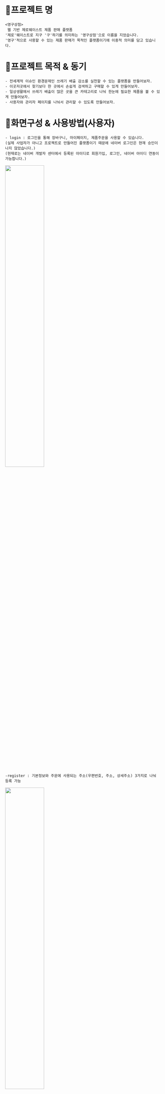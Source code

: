 # 🌳프로젝트 명
```
<영구상점>
 웹 기반 제로웨이스트 제품 판매 플랫폼
'제로'웨이스트로 지구 '구'하기를 의미하는 '영구상점'으로 이름을 지었습니다.
'영구'적으로 사용할 수 있는 제품 판매가 목적인 플랫폼이기에 이중적 의미를 담고 있습니다.
```
# 🌳프로젝트 목적 & 동기
```
- 전세계적 이슈인 환경문제인 쓰레기 배출 감소를 실천할 수 있는 플랫폼을 만들어보자.
- 이곳저곳에서 찾기보다 한 곳에서 손쉽게 검색하고 구매할 수 있게 만들어보자.
- 일상생활에서 쓰레기 배출이 많은 곳을 큰 카테고리로 나눠 한눈에 필요한 제품을 볼 수 있게 만들어보자.
- 사용자와 관리자 페이지를 나눠서 관리할 수 있도록 만들어보자.
```
# 🌳화면구성 & 사용방법(사용자)
```
- login : 로그인을 통해 장바구니, 마이페이지, 제품주문을 사용할 수 있습니다.
(실제 사업자가 아니고 프로젝트로 만들어진 플랫폼이기 때문에 네이버 로그인은 현재 승인이 나지 않았습니다.)
(현재로는 네이버 개발자 센터에서 등록된 아이디로 회원가입, 로그인, 네이버 아이디 연동이 가능합니다.)
```
<img width="50%" src="https://user-images.githubusercontent.com/108383043/206973803-05b328c9-c687-47d6-bfed-ab5779c78715.png"/>

```
-register : 기본정보와 주문에 사용되는 주소(우편번호, 주소, 상세주소) 3가지로 나눠 등록 가능
```
<img width="50%" src="https://user-images.githubusercontent.com/108383043/206975523-cc80249d-3e07-4a95-a785-7bbc3d6a7f59.png"/>

```
- search id : 이름과 핸드폰번호를 입력하면 아이디 찾기 가능
```
<img width="50%" src="https://user-images.githubusercontent.com/108383043/206977420-63b6e38c-a154-4726-a517-b0ac9677abcc.png"/>

```
-search password : 이름과 아이디와 핸드폰번호를 입력하면 임시비밀번호 발급
```
<img width="50%" src="https://user-images.githubusercontent.com/108383043/206977734-f27d426b-b73f-4e24-bcad-d898f025429d.png"/>

```
- home : 배너화면과 리뷰 점수가 높은순으로 현재 인기품목 확인 가능
```
<img width="50%" src="https://user-images.githubusercontent.com/108383043/206978434-7d2cfdea-6f61-4ddb-b659-0f57724f18f8.png"/>

```
- category : 원하는 카테고리를 선택하여 카테고리 목록과 제품사진, 평점, 가격을 확인 가능(페이징 기능 구현)
```
<img width="50%" src="https://user-images.githubusercontent.com/108383043/206979007-313450ee-25b2-406f-8f17-cc8a6fbcee6d.png"/>

```
-search : 원하는 keyword를 검색하면 이름에 keyword가 있는 제품들 검색 가능
```
<img width="50%" src="https://user-images.githubusercontent.com/108383043/206979460-5742deb3-1cf9-4cd7-9654-d4bac9110409.png"/>

```
-product detail : 제품사진을 클릭하면 제품 사진과, 가격, 상세설명, 리뷰 댓글 작성 가능
```
<img width="50%" src="https://user-images.githubusercontent.com/108383043/206980328-0a95dcf2-54d5-435e-836b-f9667d8b1317.png"/>

```
review : 구입한 제품의 평점과 댓글 입력 가능 & 자신이 입력한 댓글 수정, 삭제 가능(평점의 평균으로 home에서 인기순 제품이 보이게 됩니다.)
```
<img width="50%" src="https://user-images.githubusercontent.com/108383043/206981514-be430aba-d50e-4261-878c-0e6e34bf0962.png"/>
<img width="50%" src="https://user-images.githubusercontent.com/108383043/206982029-8b63dbd5-eda9-4998-b2ec-7c48319505c6.png"/>

```
-cart : 원하는 제품을 장바구니 담기 버튼을 클릭하여 장바구니에 담기 가능 & 주문수량 수정 가능 & 장바구니 제품 삭제 가능
```
<img width="50%" src="https://user-images.githubusercontent.com/108383043/206980930-08106876-bf72-40af-9b10-40446a25642e.png"/>
<img width="50%" src="https://user-images.githubusercontent.com/108383043/206981220-e4572cad-4387-46db-bf8c-619f40528785.png"/>

```
-order : 총 주문 가격과 총 적립 포인트 확인 및 사용, 기존 등록된 회원정보를 기본으로 주문 가능(주소 변경 가능)
```
<img width="50%" src="https://user-images.githubusercontent.com/108383043/206982872-67f8f0f4-4e2f-47d0-a68e-3edae476f85b.png"/>
<img width="50%" src="https://user-images.githubusercontent.com/108383043/206983100-0fefb7c6-7b0a-4584-970a-eb2be94ed2e1.png"/>

```
-mypage : 현재 주문현황, 주문번호 클릭 시 주문상페이지 확인 가능, 회원정보수정 가능
```
<img width="50%" src="https://user-images.githubusercontent.com/108383043/206983357-2f482dce-3903-4aa7-a39a-4788438648fc.png"/>
<img width="50%" src="https://user-images.githubusercontent.com/108383043/206983519-5d25c207-ee65-4345-954e-a804892a8f6a.png"/>

# 🌳화면구성 & 사용방법(관리자)

